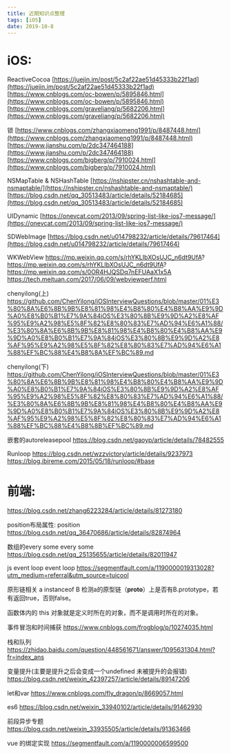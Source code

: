 ```yaml
---
title: 近期知识点整理
tags: [iOS]
date: 2019-10-8
---
```


# iOS:

ReactiveCocoa
[https://juejin.im/post/5c2af22ae51d45333b22f1ad](https://juejin.im/post/5c2af22ae51d45333b22f1ad)
[https://www.cnblogs.com/oc-bowen/p/5895846.html](https://www.cnblogs.com/oc-bowen/p/5895846.html)
[https://www.cnblogs.com/graveliang/p/5682206.html](https://www.cnblogs.com/graveliang/p/5682206.html)

锁
[https://www.cnblogs.com/zhangxiaomeng1991/p/8487448.html](https://www.cnblogs.com/zhangxiaomeng1991/p/8487448.html)
[https://www.jianshu.com/p/2dc347464188](https://www.jianshu.com/p/2dc347464188)
[https://www.cnblogs.com/bigberg/p/7910024.html](https://www.cnblogs.com/bigberg/p/7910024.html)

NSMapTable & NSHashTable
[https://nshipster.cn/nshashtable-and-nsmaptable/](https://nshipster.cn/nshashtable-and-nsmaptable/)
[https://blog.csdn.net/qq_30513483/article/details/52184685](https://blog.csdn.net/qq_30513483/article/details/52184685)

UIDynamic
[https://onevcat.com/2013/09/spring-list-like-ios7-message/](https://onevcat.com/2013/09/spring-list-like-ios7-message/)

SDWebImage
[https://blog.csdn.net/u014798232/article/details/79617464](https://blog.csdn.net/u014798232/article/details/79617464)

WKWebView
https://mp.weixin.qq.com/s/rhYKLIbXOsUJC_n6dt9UfA?
https://mp.weixin.qq.com/s/rhYKLIbXOsUJC_n6dt9UfA?
https://mp.weixin.qq.com/s/0OR4HJQSDq7nEFUAaX1x5A
https://tech.meituan.com/2017/06/09/webviewperf.html

chenyilong(上)
https://github.com/ChenYilong/iOSInterviewQuestions/blob/master/01%E3%80%8A%E6%8B%9B%E8%81%98%E4%B8%80%E4%B8%AA%E9%9D%A0%E8%B0%B1%E7%9A%84iOS%E3%80%8B%E9%9D%A2%E8%AF%95%E9%A2%98%E5%8F%82%E8%80%83%E7%AD%94%E6%A1%88/%E3%80%8A%E6%8B%9B%E8%81%98%E4%B8%80%E4%B8%AA%E9%9D%A0%E8%B0%B1%E7%9A%84iOS%E3%80%8B%E9%9D%A2%E8%AF%95%E9%A2%98%E5%8F%82%E8%80%83%E7%AD%94%E6%A1%88%EF%BC%88%E4%B8%8A%EF%BC%89.md

chenyilong(下)
https://github.com/ChenYilong/iOSInterviewQuestions/blob/master/01%E3%80%8A%E6%8B%9B%E8%81%98%E4%B8%80%E4%B8%AA%E9%9D%A0%E8%B0%B1%E7%9A%84iOS%E3%80%8B%E9%9D%A2%E8%AF%95%E9%A2%98%E5%8F%82%E8%80%83%E7%AD%94%E6%A1%88/%E3%80%8A%E6%8B%9B%E8%81%98%E4%B8%80%E4%B8%AA%E9%9D%A0%E8%B0%B1%E7%9A%84iOS%E3%80%8B%E9%9D%A2%E8%AF%95%E9%A2%98%E5%8F%82%E8%80%83%E7%AD%94%E6%A1%88%EF%BC%88%E4%B8%8B%EF%BC%89.md

嵌套的autoreleasepool
https://blog.csdn.net/gaoyp/article/details/78482555

Runloop
https://blog.csdn.net/wzzvictory/article/details/9237973
https://blog.ibireme.com/2015/05/18/runloop/#base



# 前端:

https://blog.csdn.net/zhang6223284/article/details/81273180

position布局属性:
position https://blog.csdn.net/qq_36470686/article/details/82874964

数组的every some
every some https://blog.csdn.net/qq_25135655/article/details/82011947

js event loop
event loop https://segmentfault.com/a/1190000019313028?utm_medium=referral&utm_source=tuicool

原形链相关
a instanceof B
检测a的原型链（__proto__）上是否有B.prototype，若有返回true，否则false。

函数体内的 this 对象就是定义时所在的对象，而不是调用时所在的对象。

事件冒泡和时间捕获 https://www.cnblogs.com/frogblog/p/10274035.html

栈和队列 https://zhidao.baidu.com/question/448561671/answer/1095631304.html?fr=index_ans

变量提升(主要是提升之后会变成一个undefined 未被提升的会报错) https://blog.csdn.net/weixin_42397257/article/details/89147206

let和var https://www.cnblogs.com/fly_dragon/p/8669057.html

es6 https://blog.csdn.net/weixin_33940102/article/details/91462930

前段异步专题 https://blog.csdn.net/weixin_33935505/article/details/91363466

vue 的绑定实现
https://segmentfault.com/a/1190000006599500
